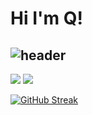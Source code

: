 #   Hi I'm Q!
## ![header](https://capsule-render.vercel.app/api?type=wave&color=auto&height=300&section=header&text=Q&fontSize=90)


<picture>
  <source
    srcset="https://github-readme-stats.vercel.app/api?username=202420505&show_icons=true&theme=dark"
    media="(prefers-color-scheme: dark)"
  />
  <source
    srcset="https://github-readme-stats.vercel.app/api?username=202420505&show_icons=true"
    media="(prefers-color-scheme: light), (prefers-color-scheme: no-preference)"
  />
  <img src="https://github-readme-stats.vercel.app/api?username=202420505&show_icons=true" />   
</picture>

<picture>
  <source
    srcset="(https://github-readme-stats.vercel.app/api/top-langs/?username=202420505&layout=compact"
    media="(prefers-color-scheme: dark)"
  />
  <source
    srcset="(https://github-readme-stats.vercel.app/api/top-langs/?username=202420505&layout=compact"
    media="(prefers-color-scheme: light), (prefers-color-scheme: no-preference)"
  />
  <img src="https://github-readme-stats.vercel.app/api/top-langs/?username=202420505&layout=compact" />   
</picture>

[![GitHub Streak](https://streak-stats.demolab.com?user=202420505&mode=weekly)](https://git.io/streak-stats)
